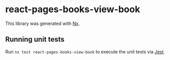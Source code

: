 # react-pages-books-view-book

This library was generated with [Nx](https://nx.dev).

## Running unit tests

Run `nx test react-pages-books-view-book` to execute the unit tests via [Jest](https://jestjs.io).
